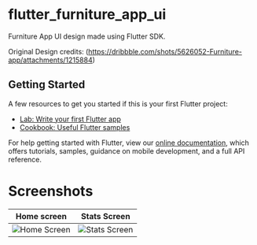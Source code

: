 # flutter_furniture_app_ui

Furniture App UI design made using Flutter SDK.

Original Design credits: (https://dribbble.com/shots/5626052-Furniture-app/attachments/1215884)

## Getting Started


A few resources to get you started if this is your first Flutter project:

- [Lab: Write your first Flutter app](https://flutter.io/docs/get-started/codelab)
- [Cookbook: Useful Flutter samples](https://flutter.io/docs/cookbook)

For help getting started with Flutter, view our 
[online documentation](https://flutter.io/docs), which offers tutorials, 
samples, guidance on mobile development, and a full API reference.

# Screenshots
| Home screen                                                                                                          | Stats Screen                                                                                                          |
|----------------------------------------------------------------------------------------------------------------------|-----------------------------------------------------------------------------------------------------------------------|
| ![Home Screen](https://user-images.githubusercontent.com/35039342/50614995-c9b8d780-0f08-11e9-8fca-456b6bf12c9e.png) | ![Stats Screen](https://user-images.githubusercontent.com/35039342/50615014-d89f8a00-0f08-11e9-8737-8b4996a94426.png) |
